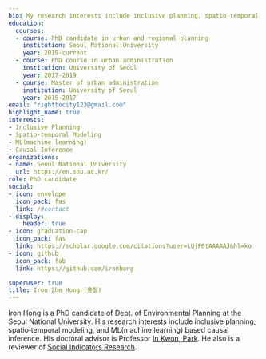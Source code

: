 ```yaml
---
bio: My research interests include inclusive planning, spatio‐temporal modeling, and ML(machine learning) based causal inference.
education:
  courses:
  - course: PhD candidate in urban and regional planning
    institution: Seoul National University
    year: 2019-current
  - course: PhD course in urban administration
    institution: University of Seoul
    year: 2017-2019
  - course: Master of urban administration
    institution: University of Seoul
    year: 2015-2017
email: "righttocity123@gmail.com"
highlight_name: true
interests:
- Inclusive Planning
- Spatio‐temporal Modeling
- ML(machine learning) 
- Causal Inference
organizations:
- name: Seoul National University
  url: https://en.snu.ac.kr/
role: PhD candidate
social:
- icon: envelope
  icon_pack: fas
  link: /#contact
- display:
    header: true
- icon: graduation-cap
  icon_pack: fas
  link: https://scholar.google.com/citations?user=LUjF0tAAAAAJ&hl=ko
- icon: github
  icon_pack: fab
  link: https://github.com/ironhong

superuser: true
title: Iron Zhe Hong (홍철)
---
```


Iron Hong is a PhD candidate of Dept. of Environmental Planning at the Seoul National University. His research interests include inclusive planning, spatio‐temporal modeling, and ML(machine learning) based causal inference. His doctoral advisor is Professor [In Kwon, Park](https://gses.snu.ac.kr/ko/professor/41).  He also is a reviewer of [Social Indicators Research](https://www.springer.com/journal/11205).


